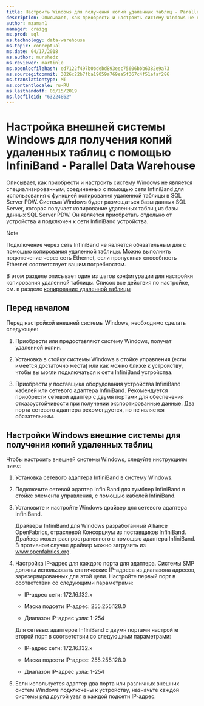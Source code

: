 ```yaml
---
title: Настроить Windows для получения копий удаленных таблиц - Parallel Data Warehouse | Документация Майкрософт
description: Описывает, как приобрести и настроить систему Windows не является специализированным, соединенных с помощью сети InfiniBand для использования с функцией копирования удаленной таблицы в Parallel Data Warehouse. Система Windows будет размещаться базы данных SQL Server, которая получает копирование удаленных таблиц из базы данных SQL Server PDW. Он является приобретать отдельно от устройства и подключен к сети InfiniBand устройства.
author: mzaman1
manager: craigg
ms.prod: sql
ms.technology: data-warehouse
ms.topic: conceptual
ms.date: 04/17/2018
ms.author: murshedz
ms.reviewer: martinle
ms.openlocfilehash: ed7122f497b0bdebd893eec75606bbb6382e9a73
ms.sourcegitcommit: 3026c22b7fba19059a769ea5f367c4f51efaf286
ms.translationtype: MT
ms.contentlocale: ru-RU
ms.lasthandoff: 06/15/2019
ms.locfileid: "63224862"
---
```

# <a name="configure-an-external-windows-system-to-receive-remote-table-copies-using-infiniband---parallel-data-warehouse"></a>Настройка внешней системы Windows для получения копий удаленных таблиц с помощью InfiniBand - Parallel Data Warehouse
Описывает, как приобрести и настроить систему Windows не является специализированным, соединенных с помощью сети InfiniBand для использования с функцией копирования удаленной таблицы в SQL Server PDW. Система Windows будет размещаться базы данных SQL Server, которая получает копирование удаленных таблиц из базы данных SQL Server PDW. Он является приобретать отдельно от устройства и подключен к сети InfiniBand устройства.  
  
> [!NOTE]  
> Подключение через сеть InfiniBand не является обязательным для с помощью копирования удаленной таблицы. Можно выполнить подключение через сеть Ethernet, если пропускная способность Ethernet соответствует вашим потребностям.  
  
В этом разделе описывает один из шагов конфигурации для настройки копирования удаленной таблицы. Список все действия по настройке, см. в разделе [копирование удаленной таблицы](remote-table-copy.md)  
  
## <a name="before-you-begin"></a>Перед началом  
Перед настройкой внешней системы Windows, необходимо сделать следующее:  
  
1.  Приобрести или предоставляют систему Windows, получат удаленной копии.  
  
2.  Установка в стойку системы Windows в стойке управления (если имеется достаточно места) или как можно ближе к устройству, чтобы вы могли подключаться к сети InfiniBand устройства.  
  
3.  Приобрести у поставщика оборудования устройства InfiniBand кабелей или сетевого адаптера InfiniBand. Рекомендуется приобрести сетевой адаптер с двумя портами для обеспечения отказоустойчивости при получении экспортированные данные. Два порта сетевого адаптера рекомендуется, но не является обязательным.  
  
## <a name="HowToWindows"></a>Настройки Windows внешние системы для получения копий удаленных таблиц  
Чтобы настроить внешней системы Windows, следуйте инструкциям ниже:  
  
1.  Установка сетевого адаптера InfiniBand в систему Windows.  
  
2.  Подключите сетевой адаптер InfiniBand для тумблер InfiniBand в стойке элемента управления, с помощью кабелей InfiniBand.  
  
3.  Установите и настройте Windows драйвер для сетевого адаптера InfiniBand.  
  
    Драйверы InfiniBand для Windows разработанный Alliance OpenFabrics, отраслевой Консорциум из поставщиков InfiniBand.  Драйвер может распространенного с помощью адаптера InfiniBand. В противном случае драйвер можно загрузить из www.openfabrics.org.  
  
4.  Настройка IP-адрес для каждого порта для адаптера. Системы SMP должны использовать статические IP-адреса из диапазона адресов, зарезервированных для этой цели. Настройте первый порт в соответствии со следующими параметрами:  
  
    -   IP-адрес сети: 172.16.132.x  
  
    -   Маска подсети IP-адрес: 255.255.128.0  
  
    -   Диапазон IP-адрес узла: 1-254  
  
    Для сетевых адаптеров InfiniBand с двумя портами настройте второй порт в соответствии со следующими параметрами:  
  
    -   IP-адрес сети: 172.16.132.x  
  
    -   Маска подсети IP-адрес: 255.255.128.0  
  
    -   Диапазон IP-адрес узла: 1-254  
  
5.  Если используется адаптер два порта или различных внешних систем Windows подключены к устройству, назначьте каждой системы ряд другой узел в каждой подсети IP-адрес.  
  
<!-- MISSING LINKS 
## See Also  
[Common Metadata Query Examples &#40;SQL Server PDW&#41;](../sqlpdw/common-metadata-query-examples-sql-server-pdw.md)  
-->
  

